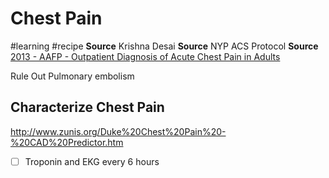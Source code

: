 # Chest Pain
#learning
#recipe
**Source** Krishna Desai
**Source** NYP ACS Protocol
**Source** [2013 - AAFP - Outpatient Diagnosis of Acute Chest Pain in Adults](http://www.aafp.org/afp/2013/0201/p177.html#afp20130201p177-b8)

Rule Out
Pulmonary embolism

## Characterize Chest Pain
http://www.zunis.org/Duke%20Chest%20Pain%20-%20CAD%20Predictor.htm

- [ ] Troponin and EKG every 6 hours

